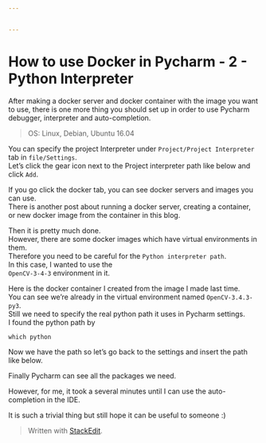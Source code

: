 ```yaml
---


---
```


<h1 id="how-to-use-docker-in-pycharm---2---python-interpreter">How to use Docker in Pycharm - 2 - Python Interpreter</h1>
<p>After making a docker server and docker container with the image you want to use, there is one more thing you should set up in order to use Pycharm debugger, interpreter and auto-completion.</p>
<blockquote>
<p>OS: Linux, Debian, Ubuntu 16.04</p>
</blockquote>
<p>You can specify the project Interpreter under <code>Project/Project Interpreter</code> tab in  <code>file/Settings</code>.<br>
Let’s click the gear icon next to the Project interpreter path like below and click <code>Add</code>.</p>
<p><img src="https://blog.kakaocdn.net/dn/TrKQf/btqT02RSoKb/pneJKo2DbjFVI2q0cyDzyk/img.png" alt=""><br>
If you go click the docker tab, you can see docker servers and images you can use.<br>
There is another post about running a docker server, creating a container, or new docker image from the container in this blog.</p>
<p><img src="https://blog.kakaocdn.net/dn/KGHt7/btqT7VxqmHe/24GbjHpM0IpK73nkJ4cLM1/img.png" alt=""><br>
Then it is pretty much done.<br>
However, there are some docker images which have virtual environments in them.<br>
Therefore you need to be careful for the <code>Python interpreter path</code>.<br>
In this case, I wanted to use the<br>
<code>OpenCV-3-4-3</code> environment in it.</p>
<p><img src="https://blog.kakaocdn.net/dn/v4uTj/btqT02xCM4D/vflu1To7u6tybufkacafJ1/img.png" alt=""><br>
Here is the docker container I created from the image I made last time.<br>
You can see we’re already in the virtual environment named <code>OpenCV-3.4.3-py3</code>.<br>
Still we need to specify the real python path it uses in Pycharm settings.<br>
I found the python path by</p>
<pre><code>which python
</code></pre>
<p><img src="https://blog.kakaocdn.net/dn/lcEz9/btqT8Iq4ccd/mCOydrZJiDWnFZfNiy3PKK/img.png" alt=""><br>
Now we have the path so let’s go back to the settings and insert the path like below.</p>
<p><img src="https://blog.kakaocdn.net/dn/cAmjG5/btqT6Hzs7N3/EjkgXclXo5qxHplDo6TyVk/img.png" alt=""><br>
Finally Pycharm can see all the packages we need.</p>
<p><img src="https://blog.kakaocdn.net/dn/TkOdx/btqT8HTfcOL/rQrqQbvNRKCL7vBLKdLYqk/img.png" alt=""><br>
However, for me, it took a several minutes until I can use the auto-completion in the IDE.</p>
<p>It is such a trivial thing but still hope it can be useful to someone :)</p>
<blockquote>
<p>Written with <a href="https://stackedit.io/">StackEdit</a>.</p>
</blockquote>

